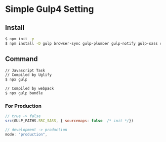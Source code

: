 # Simple Gulp4 Setting

## Install

```bash
$ npm init -y
$ npm install -D gulp browser-sync gulp-plumber gulp-notify gulp-sass sass gulp-postcss autoprefixer css-declaration-sorter gulp-sass-glob gulp-group-css-media-queries gulp-mode gulp-babel gulp-uglify-es gulp-sourcemaps webpack webpack-stream
```
## Command

```bash
// Javascript Task
// Compiled by Uglify
$ npx gulp

// Compiled by webpack
$ npx gulp bundle
```

### For Production

```javascript:gulpfile.js
// true -> false
src(GULP_PATHS.SRC_SASS, { sourcemaps: false  /* init */})
```

```javascript:webpack.config.js
// development -> production
mode: "production",
```

